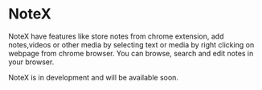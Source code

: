 # NoteX

NoteX have features like store notes from chrome extension, add notes,videos or other media by selecting text or media by right clicking on webpage from chrome browser. You can browse, search and edit notes in your browser.

NoteX is in development and will be available soon.
